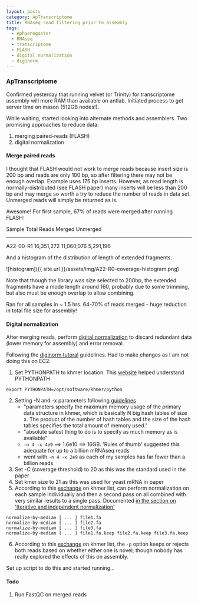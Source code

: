 ```yaml
---
layout: posts
category: ApTranscriptome
title: RNAseq read filtering prior to assembly 
tags:
  - Aphaenogaster
  - RNAseq
  - transcriptome
  - FLASH
  - digital normalization
  - diginorm
---
```


### ApTranscriptome

Confirmed yesterday that running velvet (or Trinity) for transcriptome assembly will more RAM than available on antlab. Initiated process to get server time on mason (512GB nodes!). 

While waiting, started looking into alternate methods and assemblers. Two promising approaches to reduce data:

1) merging paired-reads (FLASH)
2) digital normalization

#### Merge paired reads

I thought that FLASH would not work to merge reads because insert size is 200 bp and reads are only 100 bp, so after filtering there may not be enough overlap. Example uses 175 bp inserts. However, as read length is normally-distributed (see FLASH paper) many inserts will be less than 200 bp and may merge so worth a try to reduce the number of reads in data set. Unmerged reads will simply be returned as is.

Awesome! For first sample, 67% of reads were merged after running FLASH:

Sample        Total Reads         Merged           Unmerged
----------  ---------------   ---------------   ---------------
A22-00-R1     16,351,272        11,060,076          5,291,196


And a histogram of the distribution of length of extended fragments.

![histogram]({{ site.url }}/assets/img/A22-R0-coverage-histogram.png)

Note that though the library was size selected to 200bp, the extended fragments have a mode length around 160, probably due to some trimming, but also must be enough overlap to allow combining.

Ran for all samples in ~ 1.5 hrs. 64-70% of reads merged - huge reduction in total file size for assembly!

#### Digital normalization

After merging reads, perform [digital normalization](http://ged.msu.edu/papers/2012-diginorm/) to discard redundant data (lower memory for assembly) and error removal.

Following the [diginorm tutoral](http://ged.msu.edu/angus/diginorm-2012/tutorial.html) guidelines. Had to make changes as I am not doing this on EC2.

1) Set PYTHONPATH to khmer location. This [website](http://www.stereoplex.com/blog/understanding-imports-and-pythonpath) helped understand PYTHONPATH

~~~
export PYTHONPATH=/opt/software/khmer/python
~~~

2) Setting -N and -x parameters following [guidelines](https://khmer.readthedocs.org/en/latest/choosing-hash-sizes.html)
    - "parameters specify the maximum memory usage of the primary data structure in khmer, which is basically N big hash tables of size x. The product of the number of hash tables and the size of the hash tables specifies the total amount of memory used."
    - "absolute safest thing to do is to specify as much memory as is available"
    - `-n 4 -x 4e9` ==> 1.6e10 ==> 16GB. 'Rules of thumb' suggested this adequate for up to a billion mRNAseq reads
    - went with `-n 4 -x 2e9` as each of my samples has far fewer than a billion reads
3) Set -C (coverage threshold) to 20 as this was the standard used in the paper 
4) Set kmer size to 21 as this was used for yeast mRNA in paper
5) According to this [exchange](http://lists.idyll.org/pipermail/khmer/2013-June/000121.html) on khmer list, can perform normalization on each sample individually and then a second pass on all combined with very similar results to a single pass. Documented [in the section on 'Iterative and independent normalization'](https://khmer.readthedocs.org/en/latest/guide.html)
~~~
normalize-by-median [ ... ] file1.fa
normalize-by-median [ ... ] file2.fa
normalize-by-median [ ... ] file3.fa
normalize-by-median [ ... ] file1.fa.keep file2.fa.keep file3.fa.keep
~~~
6) According to this [exchange](http://lists.idyll.org/pipermail/khmer/2013-July/000123.html) on khmer list, the `-p` option keeps or rejects both reads based on whether either one is novel; though nobody has really explored the effects of this on assembly.

Set up script to do this and started running...

#### Todo 

1) Run FastQC on merged reads

